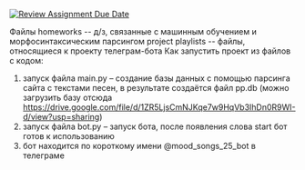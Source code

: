 [![Review Assignment Due Date](https://classroom.github.com/assets/deadline-readme-button-22041afd0340ce965d47ae6ef1cefeee28c7c493a6346c4f15d667ab976d596c.svg)](https://classroom.github.com/a/uzCM_WDO)

Файлы homeworks -- д/з, связанные с машинным обучением и морфосинтаксическим парсингом
project playlists -- файлы, относящиеся к проекту телеграм-бота
Как запустить проект из файлов с кодом:
1) запуск файла main.py – создание базы данных с помощью парсинга сайта с текстами песен, в результате создаётся файл pp.db (можно загрузить базу отсюда https://drive.google.com/file/d/1ZR5LjsCmNJKqe7w9HqVb3IhDn0R9WI-d/view?usp=sharing)
2) запуск файла bot.py – запуск бота, после появления слова start бот готов к использованию 
3) бот находится по короткому имени @mood_songs_25_bot в телеграме
